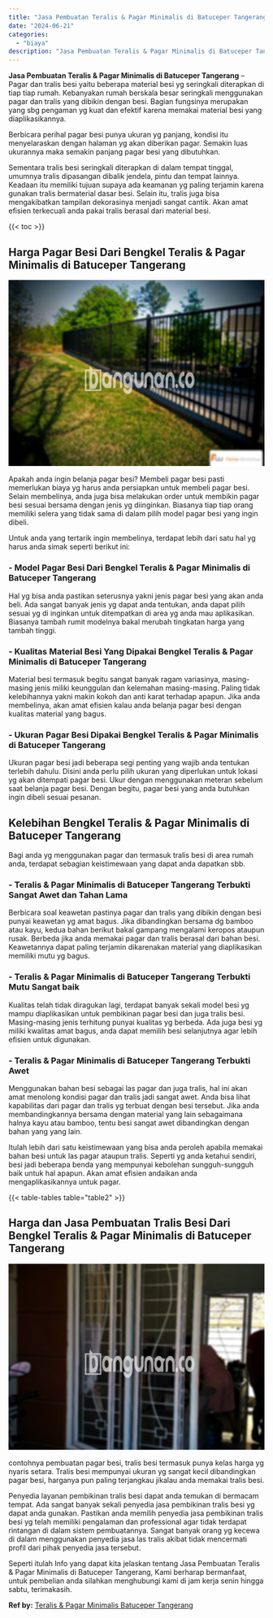 ```yaml
---
title: "Jasa Pembuatan Teralis & Pagar Minimalis di Batuceper Tangerang"
date: "2024-06-21"
categories: 
  - "biaya"
description: "Jasa Pembuatan Teralis & Pagar Minimalis di Batuceper Tangerang. Seperti itulah Info yang dapat kita jelaskan tentang Jasa Pembuatan Teralis & Pagar Minimali..."
---
```


**Jasa Pembuatan Teralis & Pagar Minimalis di Batuceper Tangerang** – Pagar dan tralis besi yaitu beberapa material besi yg seringkali diterapkan di tiap tiap rumah. Kebanyakan rumah berskala besar seringkali menggunakan pagar dan tralis yang dibikin dengan besi. Bagian fungsinya merupakan yang sbg pengaman yg kuat dan efektif karena memakai material besi yang diaplikasikannya.

Berbicara perihal pagar besi punya ukuran yg panjang, kondisi itu menyelaraskan dengan halaman yg akan diberikan pagar. Semakin luas ukurannya maka semakin panjang pagar besi yang dibutuhkan.

Sementara tralis besi seringkali diterapkan di dalam tempat tinggal, umumnya tralis dipasangan dibalik jendela, pintu dan tempat lainnya. Keadaan itu memiliki tujuan supaya ada keamanan yg paling terjamin karena gunakan tralis bermaterial dasar besi. Selain itu, tralis juga bisa mengakibatkan tampilan dekorasinya menjadi sangat cantik. Akan amat efisien terkecuali anda pakai tralis berasal dari material besi.

{{< toc >}}

## Harga Pagar Besi Dari Bengkel Teralis & Pagar Minimalis di Batuceper Tangerang

![Jasa Pembuatan Teralis & Pagar Minimalis di Batuceper Tangerang](/images/pagar-minimalis-murah-46.png)

Apakah anda ingin belanja pagar besi? Membeli pagar besi pasti memerlukan biaya yg harus anda persiapkan untuk membeli pagar besi. Selain membelinya, anda juga bisa melakukan order untuk membikin pagar besi sesuai bersama dengan jenis yg diinginkan. Biasanya tiap tiap orang memiliki selera yang tidak sama di dalam pilih model pagar besi yang ingin dibeli.

Untuk anda yang tertarik ingin membelinya, terdapat lebih dari satu hal yg harus anda simak seperti berikut ini:
### \- Model Pagar Besi Dari Bengkel Teralis & Pagar Minimalis di Batuceper Tangerang

Hal yg bisa anda pastikan seterusnya yakni jenis pagar besi yang akan anda beli. Ada sangat banyak jenis yg dapat anda tentukan, anda dapat pilih sesuai yg di inginkan untuk ditempatkan di area yg anda mau aplikasikan. Biasanya tambah rumit modelnya bakal merubah tingkatan harga yang tambah tinggi.

### \- Kualitas Material Besi Yang Dipakai Bengkel Teralis & Pagar Minimalis di Batuceper Tangerang

Material besi termasuk begitu sangat banyak ragam variasinya, masing-masing jenis miliki keunggulan dan kelemahan masing-masing. Paling tidak kelebihannya yakni makin kokoh dan anti karat terhadap apapun. Jika anda membelinya, akan amat efisien kalau anda belanja pagar besi dengan kualitas material yang bagus.

### \- Ukuran Pagar Besi Dipakai Bengkel Teralis & Pagar Minimalis di Batuceper Tangerang

Ukuran pagar besi jadi beberapa segi penting yang wajib anda tentukan terlebih dahulu. Disini anda perlu pilih ukuran yang diperlukan untuk lokasi yg akan ditempati pagar besi. Ukur dengan menggunakan meteran sebelum saat belanja pagar besi. Dengan begitu, pagar besi yang anda butuhkan ingin dibeli sesuai pesanan.

## Kelebihan Bengkel Teralis & Pagar Minimalis di Batuceper Tangerang

Bagi anda yg menggunakan pagar dan termasuk tralis besi di area rumah anda, terdapat sebagian keistimewaan yang dapat anda dapatkan sbb.

### \- Teralis & Pagar Minimalis di Batuceper Tangerang Terbukti Sangat Awet dan Tahan Lama

Berbicara soal keawetan pastinya pagar dan tralis yang dibikin dengan besi punyai keawetan yg amat bagus. Jika dibandingkan bersama dg bamboo atau kayu, kedua bahan berikut bakal gampang mengalami keropos ataupun rusak. Berbeda jika anda memakai pagar dan tralis berasal dari bahan besi. Keawetannya dapat paling terjamin dikarenakan material yang diaplikasikan memiliki mutu yg bagus.

### \- Teralis & Pagar Minimalis di Batuceper Tangerang Terbukti Mutu Sangat baik

Kualitas telah tidak diragukan lagi, terdapat banyak sekali model besi yg mampu diaplikasikan untuk pembikinan pagar besi dan juga tralis besi. Masing-masing jenis terhitung punyai kualitas yg berbeda. Ada juga besi yg miliki kwalitas amat bagus, anda dapat memilih besi selanjutnya agar lebih efisien untuk digunakan.

### \- Teralis & Pagar Minimalis di Batuceper Tangerang Terbukti Awet

Menggunakan bahan besi sebagai las pagar dan juga tralis, hal ini akan amat menolong kondisi pagar dan tralis jadi sangat awet. Anda bisa lihat kapabilitas dari pagar dan tralis yg terbuat dengan besi tersebut. Jika anda membandingkannya bersama dengan material yang lain sebagaimana halnya kayu atau bamboo, tentu besi sangat awet dibandingkan dengan bahan yang yang lain.

Itulah lebih dari satu keistimewaan yang bisa anda peroleh apabila memakai bahan besi untuk las pagar ataupun tralis. Seperti yg anda ketahui sendiri, besi jadi beberapa benda yang mempunyai kebolehan sungguh-sungguh baik untuk hal apapun. Akan amat efisien andaikan anda mengaplikasikannya untuk pagar.

{{< table-tables table="table2" >}}

## Harga dan Jasa Pembuatan Tralis Besi Dari Bengkel Teralis & Pagar Minimalis di Batuceper Tangerang

![Jasa Pembuatan Teralis & Pagar Minimalis di Batuceper Tangerang](/images/teralis-minimalis-murah-33.png)

contohnya pembuatan pagar besi, tralis besi termasuk punya kelas harga yg nyaris setara. Tralis besi mempunyai ukuran yg sangat kecil dibandingkan pagar besi, harganya pun paling terjangkau jikalau anda memakai tralis besi.

Penyedia layanan pembikinan tralis besi dapat anda temukan di bermacam tempat. Ada sangat banyak sekali penyedia jasa pembikinan tralis besi yg dapat anda gunakan. Pastikan anda memilih penyedia jasa pembikinan tralis besi yg telah memiliki pengalaman dan professional agar tidak terdapat rintangan di dalam sistem pembuatannya. Sangat banyak orang yg kecewa di dalam menggunakan penyedia jasa las tralis akibat tidak mencermati profil dari pihak penyedia jasa tersebut.

Seperti itulah Info yang dapat kita jelaskan tentang Jasa Pembuatan Teralis & Pagar Minimalis di Batuceper Tangerang, Kami berharap bermanfaat, untuk pembelian anda silahkan menghubungi kami di jam kerja senin hingga sabtu, terimakasih.

**Ref by:** [Teralis & Pagar Minimalis Batuceper Tangerang](https://id.wikipedia.org/wiki/Teralis)
